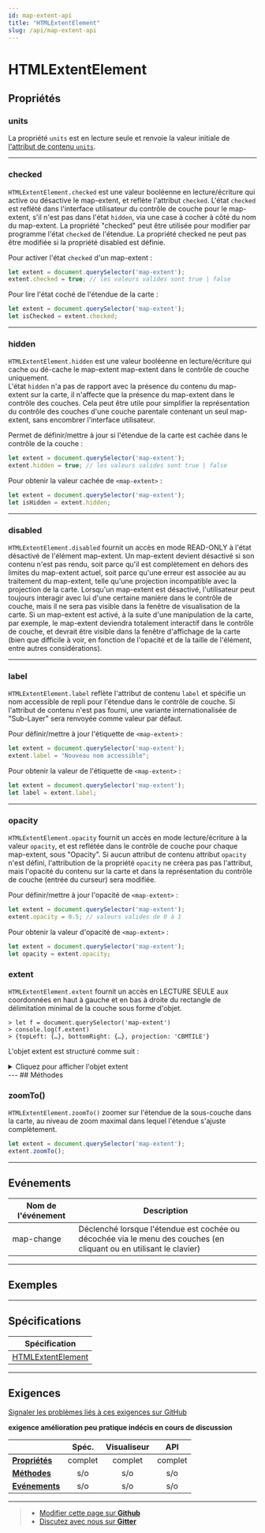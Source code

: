 ```yaml
---
id: map-extent-api
title: "HTMLExtentElement"
slug: /api/map-extent-api
---
```


# HTMLExtentElement

## Propriétés

### units

La propriété `units` est en lecture seule et renvoie la valeur initiale de 
[l'attribut de contenu `units`](../elements/extent/#units).

---

### checked

`HTMLExtentElement.checked` est une valeur booléenne en lecture/écriture qui 
active ou désactive le map-extent, et reflète l'attribut `checked`. L'état 
`checked` est reflété dans l'interface utilisateur du contrôle de couche pour le 
map-extent, s'il n'est pas dans l'état `hidden`, via une case à cocher à côté du 
nom du map-extent.  La propriété "checked" peut être utilisée pour modifier par 
programme l'état `checked` de l'étendue.  La propriété checked ne peut pas être 
modifiée si la propriété disabled est définie.

Pour activer l'état `checked` d'un map-extent :

```js
let extent = document.querySelector('map-extent');
extent.checked = true; // les valeurs valides sont true | false
```

Pour lire l'état coché de l'étendue de la carte :

```js
let extent = document.querySelector('map-extent');
let isChecked = extent.checked;
```
---

### hidden

`HTMLExtentElement.hidden` est une valeur booléenne en lecture/écriture qui cache 
ou dé-cache le map-extent map-extent dans le contrôle de couche uniquement.  
L'état `hidden` n'a pas de rapport avec la présence du contenu du map-extent sur 
la carte, il n'affecte que la présence du map-extent dans le contrôle des couches. 
Cela peut être utile pour simplifier la représentation du contrôle des couches 
d'une couche parentale contenant un seul map-extent, sans encombrer l'interface 
utilisateur. 

Permet de définir/mettre à jour si l'étendue de la carte est cachée dans le 
contrôle de la couche :

```js
let extent = document.querySelector('map-extent');
extent.hidden = true; // les valeurs valides sont true | false
```

Pour obtenir la valeur cachée de `<map-extent>` :

```js
let extent = document.querySelector('map-extent');
let isHidden = extent.hidden;
```
---

### disabled

`HTMLExtentElement.disabled` fournit un accès en mode READ-ONLY à l'état désactivé 
de l'élément map-extent.  Un map-extent devient désactivé si son contenu n'est pas 
rendu, soit parce qu'il est complètement en dehors des limites du map-extent 
actuel, soit parce qu'une erreur est associée au au traitement du map-extent, 
telle qu'une projection incompatible avec la projection de la carte. Lorsqu'un 
map-extent est désactivé, l'utilisateur peut toujours interagir avec lui d'une 
certaine manière dans le contrôle de couche, mais il ne sera pas visible dans la 
fenêtre de visualisation de la carte.  Si un map-extent est activé, à la suite 
d'une manipulation de la carte, par exemple, le map-extent deviendra totalement 
interactif dans le contrôle de couche, et devrait être visible dans la fenêtre 
d'affichage de la carte (bien que difficile à voir, en fonction de l'opacité et 
de la taille de l'élément, entre autres considérations). 

---

### label

`HTMLExtentElement.label` reflète l'attribut de contenu `label` et spécifie un 
nom accessible de repli pour l'étendue dans le contrôle de couche. Si l'attribut 
de contenu  n'est pas fourni, une variante internationalisée de "Sub-Layer" sera 
renvoyée comme valeur par défaut.

Pour définir/mettre à jour l'étiquette de `<map-extent>` :

```js
let extent = document.querySelector('map-extent');
extent.label = "Nouveau nom accessible";
```

Pour obtenir la valeur de l'étiquette de `<map-extent>` :

```js
let extent = document.querySelector('map-extent');
let label = extent.label;
```
---

### opacity

`HTMLExtentElement.opacity` fournit un accès en mode lecture/écriture à la valeur 
`opacity`, et est reflétée dans le contrôle de couche pour chaque map-extent, sous 
"Opacity". Si aucun attribut de contenu attribut `opacity` n'est défini, 
l'attribution de la propriété `opacity` ne créera pas pas l'attribut, mais 
l'opacité  du contenu sur la carte et dans la représentation du contrôle de 
couche (entrée du curseur) sera modifiée.

Pour définir/mettre à jour l'opacité de `<map-extent>` :

```js
let extent = document.querySelector('map-extent');
extent.opacity = 0.5; // valeurs valides de 0 à 1
```

Pour obtenir la valeur d'opacité de `<map-extent>` :

```js
let extent = document.querySelector('map-extent');
let opacity = extent.opacity;
```

### extent

`HTMLExtentElement.extent` fournit un accès en LECTURE SEULE aux coordonnées 
en haut à gauche et en bas à droite du rectangle de délimitation minimal de 
la couche sous forme d'objet.

```console
> let f = document.querySelector('map-extent')
> console.log(f.extent)
> {topLeft: {…}, bottomRight: {…}, projection: 'CBMTILE'}
```

L'objet extent est structuré comme suit :

<details>
<summary>Cliquez pour afficher l'objet extent</summary>

```js
{
    "projection": "CBMTILE",
    "topLeft": {
        "tcrs": [
            {
                "horizontal": 942.662039991251,
                "vertical": 1029.0945982508472
            },
/* un objet avec des propriétés "horizontal" et "vertical" pour chaque niveau de zoom dans le tableau */
            {
                "horizontal": 546743983.1949257,
                "vertical": 596874866.9854914
            }
        ],
        "tilematrix": [
            {
                "horizontal": 3.6822735937158244,
                "vertical": 4.019900774417372
            },
/* un objet avec des propriétés "horizontal" et "vertical" pour chaque niveau de zoom dans le tableau */
            {
                "horizontal": 2135718.6843551784,
                "vertical": 2331542.4491620758
            }
        ],
/* gcrs signifie "système de référence des coordonnées géographiques" */
        "gcrs": {
            "horizontal": -75.73195696514524,
            "vertical": 45.40761073808424
        },
/* pcrs signifie "système de référence des coordonnées projetées" */
        "pcrs": {
            "horizontal": 1509108.7182317898,
            "vertical": -170864.4342066869
        }
    },
    "bottomRight": {
        "tcrs": [
            {
                "horizontal": 942.7503158533199,
                "vertical": 1029.1828741129164
            },
            {
                "horizontal": 546795183.1949255,
                "vertical": 596926066.9854914
            }
        ],
        "tilematrix": [
            {
                "horizontal": 3.6826184213020308,
                "vertical": 4.0202456020035795
            },
            {
                "horizontal": 2135918.684355178,
                "vertical": 2331742.4491620758
            }
        ],
        "gcrs": {
            "horizontal": -75.67858731979081,
            "vertical": 45.387937810298354
        },
        "pcrs": {
            "horizontal": 1512495.3916717991,
            "vertical": -174251.10764670372
        }
    }
}
```

</details>
---
## Méthodes

### zoomTo()
`HTMLExtentElement.zoomTo()` zoomer sur l'étendue de la sous-couche dans la carte, 
au niveau de zoom maximal dans lequel l'étendue s'ajuste complètement.

```js
let extent = document.querySelector('map-extent');
extent.zoomTo();
```
---

## Evénements

| Nom de l'événement      	| Description                                          	|
|--------------	|--------------------------------------------------------	|
| map-change    | Déclenché lorsque l'étendue est cochée ou décochée via le menu des couches (en cliquant ou en utilisant le clavier) |
---

## Exemples

---

## Spécifications

| Spécification                                                |
|--------------------------------------------------------------|
| [HTMLExtentElement](https://maps4html.org/MapML-Specification/spec/#dom-htmlextentelement) |

---

## Exigences

[Signaler les problèmes liés à ces exigences sur GitHub](https://github.com/Maps4HTML/HTML-Map-Element-UseCases-Requirements/issues/new?title=-RÉSUMER+LE+PROBLÈME-&body=-DÉCRIRE+LE+PROBLÈME-)

<p><b><span class="requirement">exigence</span>
<span class="enhancement">amélioration</span>
<span class="impractical">peu pratique</span>
<span class="undecided">indécis</span>
<span class="discussion">en cours de discussion</span></b></p>

|  | Spéc. | Visualiseur | API |
|:---------------------------------------------------------------------------------|:------: |:-----: |:---: |
| [**Propriétés**](#propriétés) | complet | complet | complet |
| [**Méthodes**](#méthodes) | s/o | s/o | s/o |
| [**Evénements**](#evénements) | s/o | s/o | s/o |
---

> - [Modifier cette page sur **Github**](https://github.com/Maps4HTML/web-map-doc/edit/main/i18n/fr/docusaurus-plugin-content-docs/current/api/map-extent-api.md)
> - [Discutez avec nous sur **Gitter**](https://gitter.im/Maps4HTML/chat)
